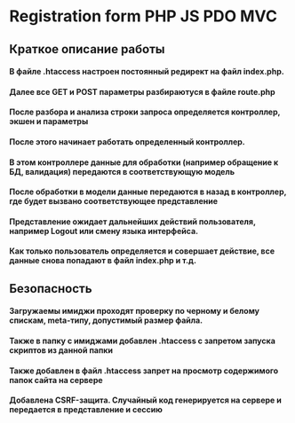 # Registration form PHP JS PDO MVC
## Краткое описание работы
#### В файле .htaccess настроен постоянный редирект на файл index.php.
#### Далее все GET и POST параметры разбираютуся в файле route.php
#### После разбора и анализа строки запроса определяется контроллер, экшен и параметры
#### После этого начинает работать определенный контроллер.
#### В этом контроллере данные для обработки (например обращение к БД, валидация) передаются в соответствующую модель
#### После обработки в модели данные передаются в назад в контроллер, где будет вызвано соответствующее представление
#### Представление ожидает дальнейших действий пользователя, например Logout или смену языка интерфейса.
#### Как только пользователь определяется и совершает действие, все данные снова попадают в файл index.php и т.д.
## Безопасность
#### Загружаемы имиджи проходят проверку по черному и белому спискам, meta-типу, допустимый размер файла.
#### Также в папку с имиджами добавлен .htaccess с запретом запуска скриптов из данной папки
#### Также добавлен в файл .htaccess запрет на просмотр содержимого папок сайта на сервере
#### Добавлена CSRF-защита. Случайный код генерируется на сервере и передается в представление и сессию
